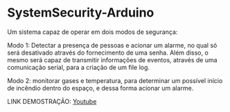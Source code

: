 # SystemSecurity-Arduino
Um sistema capaz de operar em dois modos de segurança:  

Modo 1: Detectar a presença de pessoas e acionar um alarme, no qual só será desativado através do fornecimento de uma senha. Além disso, o mesmo será capaz de transmitir informações de eventos, através de uma comunicação serial, para a criação de um file log. 

Modo 2: monitorar gases e temperatura, para determinar um possível início de incêndio dentro do espaço, e dessa forma acionar um alarme.

LINK DEMOSTRAÇÃO: [Youtube](https://youtu.be/RzAOWxJSIxc)
